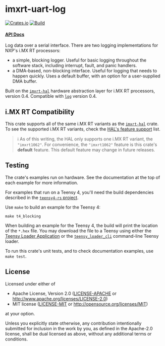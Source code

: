 # imxrt-uart-log

[![Crates.io][crates-io-badge]][crates-io-url]
[![Build][build-badge]][build-url]

[crates-io-badge]: https://img.shields.io/crates/v/imxrt-uart-log
[crates-io-url]: https://crates.io/crates/imxrt-uart-log
[build-badge]: https://github.com/imxrt-rs/imxrt-uart-log/workflows/All%20Checks/badge.svg
[build-url]: https://github.com/imxrt-rs/imxrt-uart-log/actions?query=workflow%3A%22All+Checks%22

#### [API Docs](https://docs.rs/imxrt-uart-log/latest/imxrt_uart_log/)

Log data over a serial interface. There are two logging implementations for NXP's i.MX RT processors:

- a simple, blocking logger. Useful for basic logging throughout the software stack, including interrupt, fault, and panic handlers.
- a DMA-based, non-blocking interface. Useful for logging that needs to happen quickly. Uses a default buffer, with an option for a user-supplied DMA buffer.

Built on the [`imxrt-hal`] hardware abstraction layer for i.MX RT processors, version 0.4. Compatible with [`log`] version 0.4.

[`imxrt-hal`]: https://crates.io/crates/imxrt-hal
[`log`]: https://crates.io/crates/log

## i.MX RT Compatibility

This crate supports all of the same i.MX RT variants as the [`imxrt-hal`] crate. To see the supported i.MX RT variants, check the [HAL's feature support](https://github.com/imxrt-rs/imxrt-rs#hal) list.

> :information_source: As of this writing, the HAL only supports one i.MX RT variant, the `"imxrt1062"`. For convenience, the `"imxrt1062"` feature is this crate's **default** feature. This default feature may change in future releases.

## Testing

The crate's examples run on hardware. See the documentation at the top of each example for more information.

For examples that run on a Teensy 4, you'll need the build dependencies described in the [`teensy4-rs` project](https://github.com/mciantyre/teensy4-rs#dependencies).

Use `make` to build an example for the Teensy 4:

```
make t4_blocking
```

When building an example for the Teensy 4, the build will print the location of the `*.hex` file. You may download the file to a Teensy using either the [Teensy Loader Application](https://www.pjrc.com/teensy/loader.html) or the [`teensy_loader_cli`](https://github.com/PaulStoffregen/teensy_loader_cli) command-line Teensy loader.

To run this crate's unit tests, and to check documentation examples, use `make test`.

## License

Licensed under either of

- Apache License, Version 2.0 ([LICENSE-APACHE](LICENSE-APACHE) or
  http://www.apache.org/licenses/LICENSE-2.0)
- MIT license ([LICENSE-MIT](LICENSE-MIT) or http://opensource.org/licenses/MIT)

at your option.

Unless you explicitly state otherwise, any contribution intentionally submitted
for inclusion in the work by you, as defined in the Apache-2.0 license, shall be
dual licensed as above, without any additional terms or conditions.